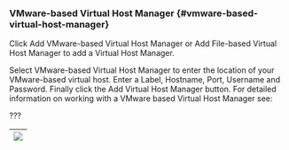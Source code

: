 ### VMware-based Virtual Host Manager {#vmware-based-virtual-host-manager}

Click Add VMware-based Virtual Host Manager or Add File-based Virtual Host Manager to add a Virtual Host Manager.

Select VMware-based Virtual Host Manager to enter the location of your VMware-based virtual host. Enter a Label, Hostname, Port, Username and Password. Finally click the Add Virtual Host Manager button. For detailed information on working with a VMware based Virtual Host Manager see:

???

| ![](systems_virtual_host_managers_vmware.png) |
| --- |